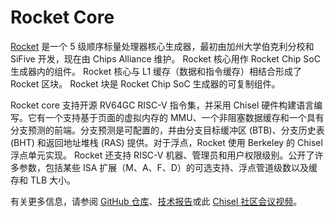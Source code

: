 # Rocket Core

[Rocket](https://github.com/chipsalliance/rocket-chip) 是一个 5 级顺序标量处理器核心生成器，最初由加州大学伯克利分校和 SiFive 开发，现在由 Chips Alliance 维护。 Rocket 核心用作 Rocket Chip SoC 生成器内的组件。 Rocket 核心与 L1 缓存（数据和指令缓存）相结合形成了 Rocket 区块。 Rocket 块是 Rocket Chip SoC 生成器的可复制组件。

Rocket core 支持开源 RV64GC RISC-V 指令集，并采用 Chisel 硬件构建语言编写。它有一个支持基于页面的虚拟内存的 MMU、一个非阻塞数据缓存和一个具有分支预测的前端。分支预测是可配置的，并由分支目标缓冲区 (BTB)、分支历史表 (BHT) 和返回地址堆栈 (RAS) 提供。对于浮点，Rocket 使用 Berkeley 的 Chisel 浮点单元实现。 Rocket 还支持 RISC-V 机器、管理员和用户权限级别。公开了许多参数，包括某些 ISA 扩展（M、A、F、D）的可选支持、浮点管道级数以及缓存和 TLB 大小。

有关更多信息，请参阅 [GitHub 仓库](https://github.com/freechipsproject/rocket-chip)、[技术报告](https://www2.eecs.berkeley.edu/Pubs/TechRpts/2016/EECS-2016-17.html)或此 [Chisel 社区会议视频](https://youtu.be/Eko86PGEoDY)。